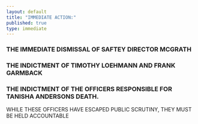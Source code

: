 ```yaml
---
layout: default
title: "IMMEDIATE ACTION:"
published: true
type: immediate
---
```


### THE IMMEDIATE DISMISSAL OF SAFTEY DIRECTOR MCGRATH

### THE INDICTMENT OF TIMOTHY LOEHMANN AND FRANK GARMBACK

### THE INDICTMENT OF THE OFFICERS RESPONSIBLE FOR TANISHA ANDERSONS DEATH.

WHILE THESE OFFICERS HAVE ESCAPED PUBLIC SCRUTINY, THEY MUST BE HELD ACCOUNTABLE
